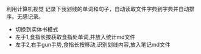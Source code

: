 利用计算机视觉 记录下我划线的单词和句子，自动读取文件字典到字典并自动排序。无感记录。

- 切换到实体书模式
- 左手1,食指长按获取食指处单词,并放入统计md文件
- 左手2,右手gun手势,食指长按移动,识别划线内容,放入笔记md文件